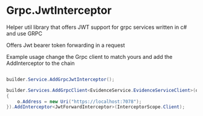 # Grpc.JwtInterceptor

Helper util library that offers JWT support for grpc services written in c# and use GRPC

Offers Jwt bearer token forwarding in a request


Example usage change the Grpc client to match yours and add the AddInterceptor to the chain

```cs

builder.Service.AddGrpcJwtInterceptor();

builder.Services.AddGrpcClient<EvidenceService.EvidenceServiceClient>(o =>
{
    o.Address = new Uri("https://localhost:7078");
}).AddInterceptor<JwtForwardInterceptor>(InterceptorScope.Client);
```